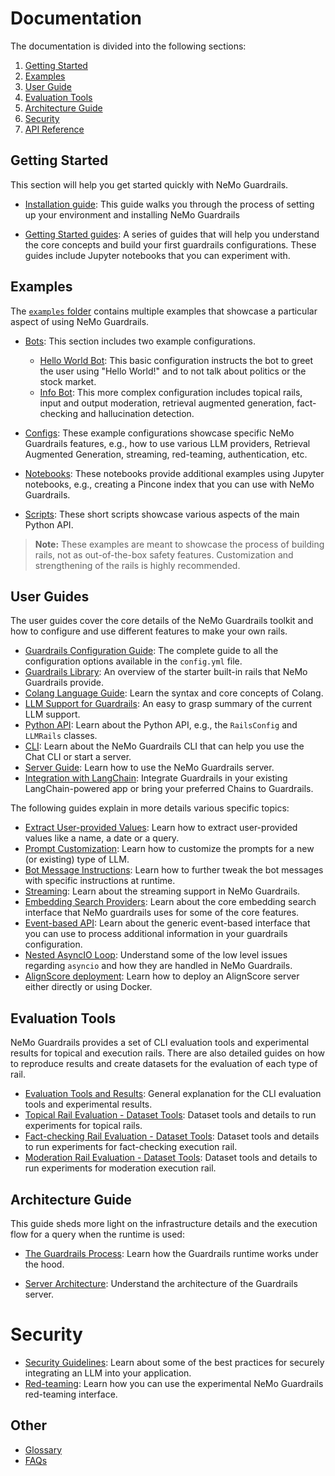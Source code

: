 # Documentation

The documentation is divided into the following sections:

1. [Getting Started](#getting-started)
2. [Examples](#examples)
3. [User Guide](#user-guide)
4. [Evaluation Tools](#evaluation-tools)
5. [Architecture Guide](#architecture-guide)
6. [Security](#security)
7. [API Reference](./api/README.md)

## Getting Started

This section will help you get started quickly with NeMo Guardrails.

* [Installation guide](getting_started/installation-guide.md): This guide walks you through the process of setting up your environment and installing NeMo Guardrails

* [Getting Started guides](./getting_started): A series of guides that will help you understand the core concepts and build your first guardrails configurations. These guides include Jupyter notebooks that you can experiment with.

## Examples

The [`examples` folder](../examples) contains multiple examples that showcase a particular aspect of using NeMo Guardrails.

* [Bots](../examples/bots): This section includes two example configurations.

  * [Hello World Bot](../examples/bots/hello-world): This basic configuration instructs the bot to greet the user using "Hello World!" and to not talk about politics or the stock market.
  * [Info Bot](../examples/bots/info): This more complex configuration includes topical rails, input and output moderation, retrieval augmented generation, fact-checking and hallucination detection.

* [Configs](../examples/configs): These example configurations showcase specific NeMo Guardrails features, e.g., how to use various LLM providers, Retrieval Augmented Generation, streaming, red-teaming, authentication, etc.

* [Notebooks](../examples/notebooks): These notebooks provide additional examples using Jupyter notebooks, e.g., creating a Pincone index that you can use with NeMo Guardrails.

* [Scripts](../examples/scripts): These short scripts showcase various aspects of the main Python API.


> **Note:** These examples are meant to showcase the process of building rails, not as out-of-the-box safety features. Customization and strengthening of the rails is highly recommended.

## User Guides

The user guides cover the core details of the NeMo Guardrails toolkit and how to configure and use different features to make your own rails.

* [Guardrails Configuration Guide](./user_guide/configuration-guide.md): The complete guide to all the configuration options available in the `config.yml` file.
* [Guardrails Library](../docs/user_guide/guardrails-library.md): An overview of the starter built-in rails that NeMo Guardrails provide.
* [Colang Language Guide](./user_guide/colang-language-syntax-guide.md): Learn the syntax and core concepts of Colang.
* [LLM Support for Guardrails](./user_guide/llm-support.md): An easy to grasp summary of the current LLM support.
* [Python API](./user_guide/python-api.md): Learn about the Python API, e.g., the `RailsConfig` and `LLMRails` classes.
* [CLI](user_guide/cli.md): Learn about the NeMo Guardrails CLI that can help you use the Chat CLI or start a server.
* [Server Guide](./user_guide/server-guide.md): Learn how to use the NeMo Guardrails server.
* [Integration with LangChain](./user_guide/integration-with-langchain.md): Integrate Guardrails in your existing LangChain-powered app or bring your preferred Chains to Guardrails.

The following guides explain in more details various specific topics:

* [Extract User-provided Values](./user_guide/advanced/extract-user-provided-values.md): Learn how to extract user-provided values like a name, a date or a query.
* [Prompt Customization](./user_guide/advanced/prompt-customization.md): Learn how to customize the prompts for a new (or existing) type of LLM.
* [Bot Message Instructions](./user_guide/advanced/bot-message-instructions.md): Learn how to further tweak the bot messages with specific instructions at runtime.
* [Streaming](./user_guide/advanced/streaming.md): Learn about the streaming support in NeMo Guardrails.
* [Embedding Search Providers](./user_guide/advanced/embedding-search-providers.md): Learn about the core embedding search interface that NeMo guardrails uses for some of the core features.
* [Event-based API](./user_guide/advanced/event-based-api.md): Learn about the generic event-based interface that you can use to process additional information in your guardrails configuration.
* [Nested AsyncIO Loop](./user_guide/advanced/nested-async-loop.md): Understand some of the low level issues regarding `asyncio` and how they are handled in NeMo Guardrails.
* [AlignScore deployment](./user_guide/advanced/align_score_deployment.md): Learn how to deploy an AlignScore server either directly or using Docker.

## Evaluation Tools

NeMo Guardrails provides a set of CLI evaluation tools and experimental results for topical and execution rails.
There are also detailed guides on how to reproduce results and create datasets for the evaluation of each type of rail.

* [Evaluation Tools and Results](./../nemoguardrails/eval/README.md): General explanation for the CLI evaluation tools and experimental results.
* [Topical Rail Evaluation - Dataset Tools](./../nemoguardrails/eval/data/topical/README.md): Dataset tools and details to run experiments for topical rails.
* [Fact-checking Rail Evaluation - Dataset Tools](./../nemoguardrails/eval/data/factchecking/README.md): Dataset tools and details to run experiments for fact-checking execution rail.
* [Moderation Rail Evaluation - Dataset Tools](./../nemoguardrails/eval/data/moderation/README.md): Dataset tools and details to run experiments for moderation execution rail.

## Architecture Guide

This guide sheds more light on the infrastructure details and the execution flow for a query when the runtime is used:

* [The Guardrails Process](./architecture/README.md#the-guardrails-process): Learn how the Guardrails runtime works under the hood.

* [Server Architecture](./architecture/README.md#server-architecture): Understand the architecture of the Guardrails server.

# Security

* [Security Guidelines](./security/guidelines.md): Learn about some of the best practices for securely integrating an LLM into your application.
* [Red-teaming](./security/red-teaming.md): Learn how you can use the experimental NeMo Guardrails red-teaming interface.

## Other

* [Glossary](./glossary.md)
* [FAQs](./faqs.md)
